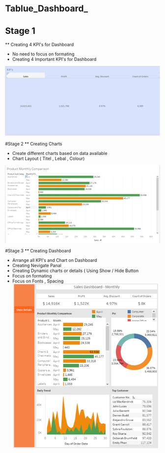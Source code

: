 # Tablue_Dashboard_
 
# Stage 1 
** Creating 4 KPI's for Dashboard
 - No need to focus on formating
 - Creating 4 Important KPI's for Dashboard
 
 ![image](Images/Stage_1.jpg)

 
 #Stage 2 
 ** Creating Charts
 - Create different charts based on data available
 - Chart Layout ( Titel , Lebal , Colour)
 
 ![image](Images/Stage_2.png)
 
 
 #Stage 3 
 ** Creating Dashboard
 - Arrange all KPI's and Chart on Dashboard
 - Creating Nevigate Panal
 - Creating Dynamic charts or details ( Using Show / Hide Button
 - Focus on formating
 - Focus on Fonts , Spacing
![image](Images/Stage_3.png)